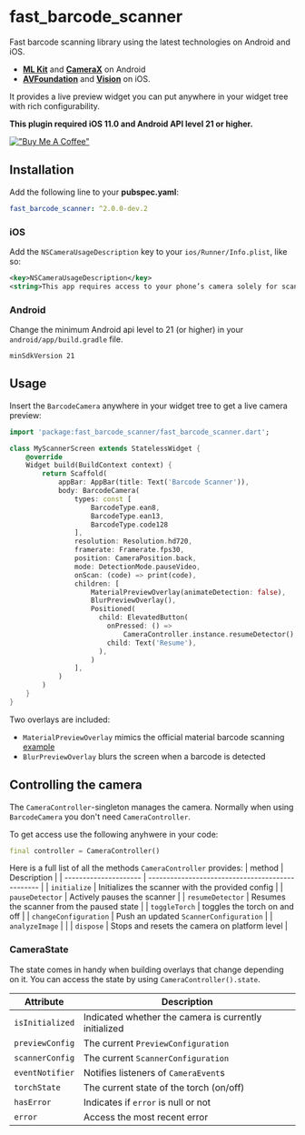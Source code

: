 # fast_barcode_scanner

Fast barcode scanning library using the latest technologies on Android and iOS.

- [**ML Kit**](https://developers.google.com/ml-kit) and [**CameraX**](https://developer.android.com/training/camerax) on Android
- [**AVFoundation**](https://developer.apple.com/av-foundation/) and [**Vision**](https://developer.apple.com/documentation/vision) on iOS.

It provides a live preview widget you can put anywhere in your widget tree with rich configurability.

**This plugin required iOS 11.0 and Android API level 21 or higher.**

[!["Buy Me A Coffee"](https://www.buymeacoffee.com/assets/img/custom_images/orange_img.png)](https://www.buymeacoffee.com/jhoogstraat)

## Installation

Add the following line to your **pubspec.yaml**:

```yaml
fast_barcode_scanner: ^2.0.0-dev.2
```

### iOS

Add the `NSCameraUsageDescription` key to your `ios/Runner/Info.plist`, like so:

```xml
<key>NSCameraUsageDescription</key>
<string>This app requires access to your phone’s camera solely for scanning barcodes</string>
```

### Android

Change the minimum Android api level to 21 (or higher) in your `android/app/build.gradle` file.

```
minSdkVersion 21
```

## Usage

Insert the `BarcodeCamera` anywhere in your widget tree to get a live camera preview:

```dart
import 'package:fast_barcode_scanner/fast_barcode_scanner.dart';

class MyScannerScreen extends StatelessWidget {
    @override
    Widget build(BuildContext context) {
        return Scaffold(
            appBar: AppBar(title: Text('Barcode Scanner')),
            body: BarcodeCamera(
                types: const [
                    BarcodeType.ean8,
                    BarcodeType.ean13,
                    BarcodeType.code128
                ],
                resolution: Resolution.hd720,
                framerate: Framerate.fps30,
                position: CameraPosition.back,
                mode: DetectionMode.pauseVideo,
                onScan: (code) => print(code),
                children: [
                    MaterialPreviewOverlay(animateDetection: false),
                    BlurPreviewOverlay(),
                    Positioned(
                      child: ElevatedButton(
                        onPressed: () =>
                            CameraController.instance.resumeDetector(),
                        child: Text('Resume'),
                      ),
                    )
                ],
            )
        )
    }
}
```

Two overlays are included:

- `MaterialPreviewOverlay` mimics the official material barcode scanning [example](https://material.io/design/machine-learning/barcode-scanning.html#usage)
- `BlurPreviewOverlay` blurs the screen when a barcode is detected

## Controlling the camera

The `CameraController`-singleton manages the camera. Normally when using `BarcodeCamera` you don't need `CameraController`.

To get access use the following anyhwere in your code:

```dart
final controller = CameraController()
```

Here is a full list of all the methods `CameraController` provides:
| method | Description |
| --------------------- | ------------------------------------------------ |
| `initialize` | Initializes the scanner with the provided config |
| `pauseDetector` | Actively pauses the scanner |
| `resumeDetector` | Resumes the scanner from the paused state |
| `toggleTorch` | toggles the torch on and off |
| `changeConfiguration` | Push an updated `ScannerConfiguration` |
| `analyzeImage` | |
| `dispose` | Stops and resets the camera on platform level |

### CameraState

The state comes in handy when building overlays that change depending on it.
You can access the state by using `CameraController().state`.

| Attribute       | Description                                           |
| --------------- | ----------------------------------------------------- |
| `isInitialized` | Indicated whether the camera is currently initialized |
| `previewConfig` | The current `PreviewConfiguration`                    |
| `scannerConfig` | The current `ScannerConfiguration`                    |
| `eventNotifier` | Notifies listeners of `CameraEvent`s                  |
| `torchState`    | The current state of the torch (on/off)               |
| `hasError`      | Indicates if `error` is null or not                   |
| `error`         | Access the most recent error                          |
